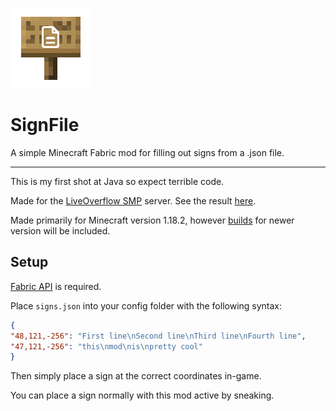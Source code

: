 ![icon.png](src/main/resources/assets/signfile/icon_transparent.png)

# SignFile

A simple Minecraft Fabric mod for filling out signs from a .json file.

---

This is my first shot at Java so expect terrible code.

Made for the [LiveOverflow SMP](https://www.youtube.com/playlist?list=PLhixgUqwRTjwvBI-hmbZ2rpkAl4lutnJG) server. See the result [here](https://cdn.discordapp.com/attachments/985597892888764466/1021019127499997244/signs.png).

Made primarily for Minecraft version 1.18.2, however [builds](https://github.com/TriLinder/SignFile/releases/latest) for newer version will be included.

## Setup

[Fabric API](https://modrinth.com/mod/fabric-api/) is required.

Place `signs.json` into your config folder with the following syntax:

```json
{
"48,121,-256": "First line\nSecond line\nThird line\nFourth line",
"47,121,-256": "this\nmod\nis\npretty cool"  
}
```

Then simply place a sign at the correct coordinates in-game.

You can place a sign normally with this mod active by sneaking.
